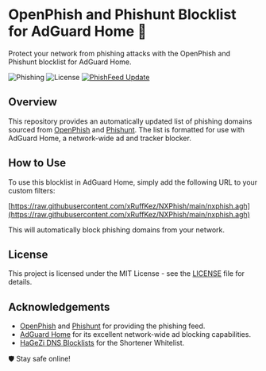 # OpenPhish and Phishunt Blocklist for AdGuard Home 🎣

Protect your network from phishing attacks with the OpenPhish and Phishunt blocklist for AdGuard Home.

![Phishing](https://img.shields.io/badge/Phishing-Blocked-red)
![License](https://img.shields.io/github/license/xRuffKez/NXPhish)
[![PhishFeed Update](https://github.com/xRuffKez/NXPhish/actions/workflows/phishnet.yml/badge.svg)](https://github.com/xRuffKez/NXPhish/actions/workflows/phishnet.yml)

## Overview

This repository provides an automatically updated list of phishing domains sourced from [OpenPhish](https://OpenPhish.com/) and [Phishunt](https://phishunt.io/). The list is formatted for use with AdGuard Home, a network-wide ad and tracker blocker.

## How to Use

To use this blocklist in AdGuard Home, simply add the following URL to your custom filters:

[https://raw.githubusercontent.com/xRuffKez/NXPhish/main/nxphish.agh](https://raw.githubusercontent.com/xRuffKez/NXPhish/main/nxphish.agh)


This will automatically block phishing domains from your network.

## License

This project is licensed under the MIT License - see the [LICENSE](LICENSE) file for details.

## Acknowledgements

- [OpenPhish](https://OpenPhish.com/) and [Phishunt](https://phishunt.io/) for providing the phishing feed.
- [AdGuard Home](https://adguard.com/adguard-home/overview.html) for its excellent network-wide ad blocking capabilities.
- [HaGeZi DNS Blocklists](https://github.com/hagezi/dns-blocklists) for the Shortener Whitelist.

🛡️ Stay safe online!
